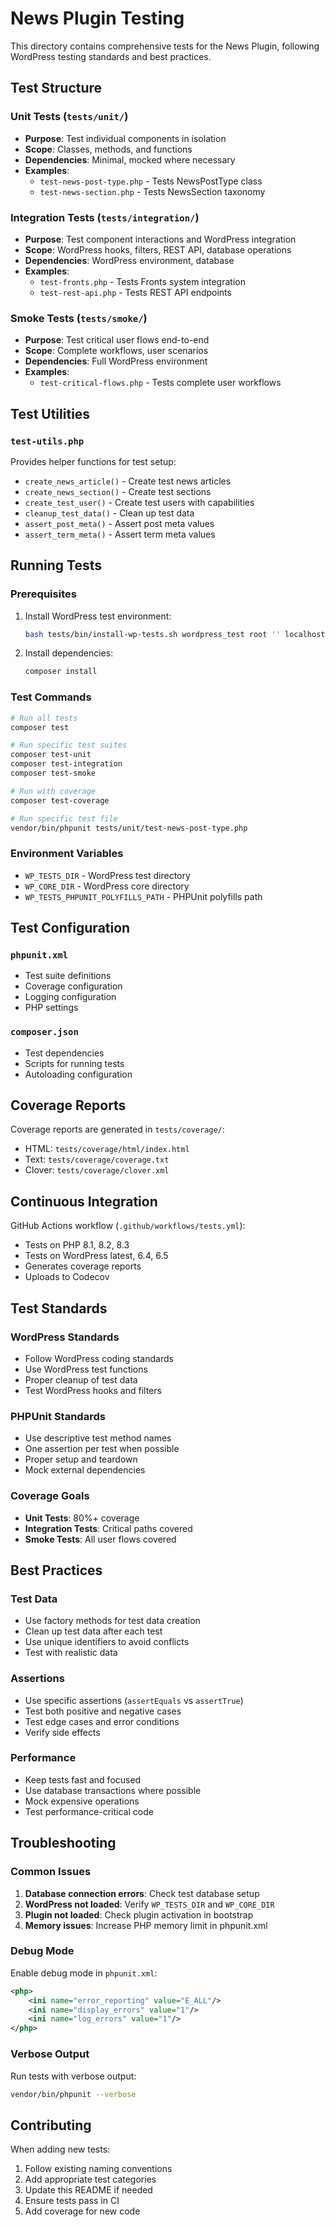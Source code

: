 # News Plugin Testing

This directory contains comprehensive tests for the News Plugin, following WordPress testing standards and best practices.

## Test Structure

### Unit Tests (`tests/unit/`)
- **Purpose**: Test individual components in isolation
- **Scope**: Classes, methods, and functions
- **Dependencies**: Minimal, mocked where necessary
- **Examples**: 
  - `test-news-post-type.php` - Tests NewsPostType class
  - `test-news-section.php` - Tests NewsSection taxonomy

### Integration Tests (`tests/integration/`)
- **Purpose**: Test component interactions and WordPress integration
- **Scope**: WordPress hooks, filters, REST API, database operations
- **Dependencies**: WordPress environment, database
- **Examples**:
  - `test-fronts.php` - Tests Fronts system integration
  - `test-rest-api.php` - Tests REST API endpoints

### Smoke Tests (`tests/smoke/`)
- **Purpose**: Test critical user flows end-to-end
- **Scope**: Complete workflows, user scenarios
- **Dependencies**: Full WordPress environment
- **Examples**:
  - `test-critical-flows.php` - Tests complete user workflows

## Test Utilities

### `test-utils.php`
Provides helper functions for test setup:
- `create_news_article()` - Create test news articles
- `create_news_section()` - Create test sections
- `create_test_user()` - Create test users with capabilities
- `cleanup_test_data()` - Clean up test data
- `assert_post_meta()` - Assert post meta values
- `assert_term_meta()` - Assert term meta values

## Running Tests

### Prerequisites
1. Install WordPress test environment:
   ```bash
   bash tests/bin/install-wp-tests.sh wordpress_test root '' localhost latest
   ```

2. Install dependencies:
   ```bash
   composer install
   ```

### Test Commands
```bash
# Run all tests
composer test

# Run specific test suites
composer test-unit
composer test-integration
composer test-smoke

# Run with coverage
composer test-coverage

# Run specific test file
vendor/bin/phpunit tests/unit/test-news-post-type.php
```

### Environment Variables
- `WP_TESTS_DIR` - WordPress test directory
- `WP_CORE_DIR` - WordPress core directory
- `WP_TESTS_PHPUNIT_POLYFILLS_PATH` - PHPUnit polyfills path

## Test Configuration

### `phpunit.xml`
- Test suite definitions
- Coverage configuration
- Logging configuration
- PHP settings

### `composer.json`
- Test dependencies
- Scripts for running tests
- Autoloading configuration

## Coverage Reports

Coverage reports are generated in `tests/coverage/`:
- HTML: `tests/coverage/html/index.html`
- Text: `tests/coverage/coverage.txt`
- Clover: `tests/coverage/clover.xml`

## Continuous Integration

GitHub Actions workflow (`.github/workflows/tests.yml`):
- Tests on PHP 8.1, 8.2, 8.3
- Tests on WordPress latest, 6.4, 6.5
- Generates coverage reports
- Uploads to Codecov

## Test Standards

### WordPress Standards
- Follow WordPress coding standards
- Use WordPress test functions
- Proper cleanup of test data
- Test WordPress hooks and filters

### PHPUnit Standards
- Use descriptive test method names
- One assertion per test when possible
- Proper setup and teardown
- Mock external dependencies

### Coverage Goals
- **Unit Tests**: 80%+ coverage
- **Integration Tests**: Critical paths covered
- **Smoke Tests**: All user flows covered

## Best Practices

### Test Data
- Use factory methods for test data creation
- Clean up test data after each test
- Use unique identifiers to avoid conflicts
- Test with realistic data

### Assertions
- Use specific assertions (`assertEquals` vs `assertTrue`)
- Test both positive and negative cases
- Test edge cases and error conditions
- Verify side effects

### Performance
- Keep tests fast and focused
- Use database transactions where possible
- Mock expensive operations
- Test performance-critical code

## Troubleshooting

### Common Issues
1. **Database connection errors**: Check test database setup
2. **WordPress not loaded**: Verify `WP_TESTS_DIR` and `WP_CORE_DIR`
3. **Plugin not loaded**: Check plugin activation in bootstrap
4. **Memory issues**: Increase PHP memory limit in phpunit.xml

### Debug Mode
Enable debug mode in `phpunit.xml`:
```xml
<php>
    <ini name="error_reporting" value="E_ALL"/>
    <ini name="display_errors" value="1"/>
    <ini name="log_errors" value="1"/>
</php>
```

### Verbose Output
Run tests with verbose output:
```bash
vendor/bin/phpunit --verbose
```

## Contributing

When adding new tests:
1. Follow existing naming conventions
2. Add appropriate test categories
3. Update this README if needed
4. Ensure tests pass in CI
5. Add coverage for new code
